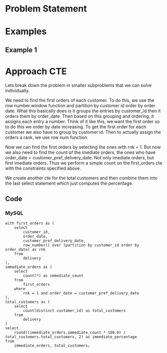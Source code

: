 # Problem Statement

# Examples
## Example 1

# Approach CTE
Lets break down the problem in smaller subproblems that we can solve individually.

We need to find the first orders of each customer.
To do this, we use the row number window function and partition by customer id order by order date.
What this basically does is it groups the entries by customer_id then it orders them by order_date. Then based on this grouping and ordering, it assigns each entry a number. 
Think of it like this, we want the first order so to do this we order by date increasing. To get the first order for each customer we also have to group by customer id. Then to actually assign the orders a rank, we use row num function.

Now we can find the first orders by selecting the ones with rnk = 1.
But now we also need to find the count of the imediate orders, the ones who have order_date = customer_pref_delivery_date. Not only imediate orders, but first imediate orders. Thus we perform a simple count on the first_orders cte with the constraints specified above.

We create another cte for the total customers and then combine them into the last select statement which just computes the percentage.
## Code
### MySQL
```mysql
with first_orders as (
    select
        customer_id,
        order_date,
        customer_pref_delivery_date,
        row_number() over (partition by customer_id order by order_date) as rnk
    from
        delivery
),
immediate_orders as (
    select
        count(*) as immediate_count
    from
        first_orders
    where
        rnk = 1 and order_date = customer_pref_delivery_date
),
total_customers as (
    select
        count(distinct customer_id) as total_customers
    from
        delivery
)
select
    round((immediate_orders.immediate_count * 100.0) / total_customers.total_customers, 2) as immediate_percentage
from
    immediate_orders, total_customers;
```
